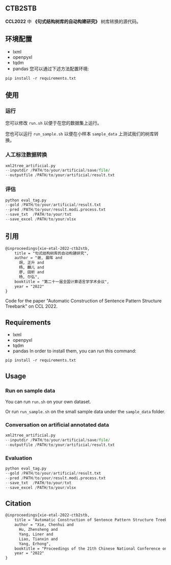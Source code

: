 ## CTB2STB

**CCL2022** 中 **《句式结构树库的自动构建研究》** 树库转换的源代码。

## 环境配置

- lxml
- openpyxl
- tqdm
- pandas
您可以通过下述方法配置环境:
```
pip install -r requirements.txt
```

## 使用

### 运行

您可以修改 `run.sh` 以便于在您的数据集上运行。

您也可以运行 `run_sample.sh` 以便在小样本 `sample_data` 上测试我们的树库转换。

### 人工标注数据转换

```python
xml2tree_artificial.py
--inputdir /PATH/to/your/artificial/save/file/
--outputfile /PATH/to/your/artificial/result.txt
```

### 评估

```python
python eval_tag.py 
--gold /PATH/to/your/artificial/result.txt
--pred /PATH/to/your/result.modi.process.txt
--save_txt  /PATH/to/your/txt
--save_excel /PATH/to/your/xlsx
```

## 引用

```tex
@inproceedings{xie-etal-2022-ctb2stb,
    title = "句式结构树库的自动构建研究",
    author = "谢, 晨晖 and
      胡, 正升 and
      杨, 麟儿 and
      廖, 田昕 and
      杨, 尔弘",
    booktitle = "第二十一届全国计算语言学学术会议",
    year = "2022"
}
```





Code for the paper "Automatic Construction of Sentence Pattern Structure Treebank" on CCL 2022.

## Requirements
- lxml
- openpyxl
- tqdm
- pandas
In order to install them, you can run this command:
```
pip install -r requirements.txt
```

## Usage

### Run on sample data

You can run `run.sh` on your own dataset.

Or run `run_sample.sh` on the small sample data under the `sample_data` folder.

### Conversation on artificial annotated data

```python
xml2tree_artificial.py
--inputdir /PATH/to/your/artificial/save/file/
--outputfile /PATH/to/your/artificial/result.txt
```

### Evaluation

```python
python eval_tag.py 
--gold /PATH/to/your/artificial/result.txt
--pred /PATH/to/your/result.modi.process.txt
--save_txt  /PATH/to/your/txt
--save_excel /PATH/to/your/xlsx
```

## Citation

```tex
@inproceedings{xie-etal-2022-ctb2stb,
    title = "Automatic Construction of Sentence Pattern Structure Treebank",
    author = "Xie, Chenhui and
      Hu, Zhensheng and
      Yang, Liner and
      Liao, Tianxin and
      Yang, Erhong",
    booktitle = "Proceedings of the 21th Chinese National Conference on Computational Linguistics",
    year = "2022"
}
```

